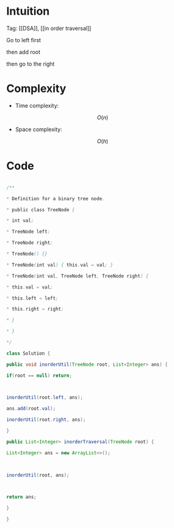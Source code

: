 # Intuition

<!-- Describe your first thoughts on how to solve this problem. -->
Tag: [[DSA]], [[in order traversal]]

Go to left first

then add root

then go to the right

  

# Complexity

- Time complexity:

<!-- Add your time complexity here, e.g. $$O(n)$$ -->

$$O(n)$$

- Space complexity:

<!-- Add your space complexity here, e.g. $$O(n)$$ -->

$$O(h)$$

# Code

```java []

/**

* Definition for a binary tree node.

* public class TreeNode {

* int val;

* TreeNode left;

* TreeNode right;

* TreeNode() {}

* TreeNode(int val) { this.val = val; }

* TreeNode(int val, TreeNode left, TreeNode right) {

* this.val = val;

* this.left = left;

* this.right = right;

* }

* }

*/

class Solution {

public void inorderUtil(TreeNode root, List<Integer> ans) {

if(root == null) return;

  

inorderUtil(root.left, ans);

ans.add(root.val);

inorderUtil(root.right, ans);

}

public List<Integer> inorderTraversal(TreeNode root) {

List<Integer> ans = new ArrayList<>();

  

inorderUtil(root, ans);

  

return ans;

}

}

```